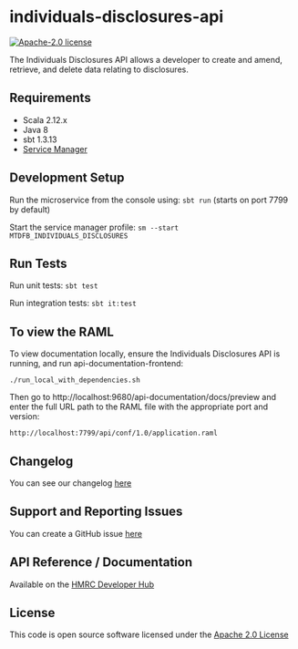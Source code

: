 individuals-disclosures-api
========================

[![Apache-2.0 license](http://img.shields.io/badge/license-Apache-blue.svg)](http://www.apache.org/licenses/LICENSE-2.0.html)

The Individuals Disclosures API allows a developer to create and amend, retrieve, and delete data relating to disclosures.

## Requirements
- Scala 2.12.x
- Java 8
- sbt 1.3.13
- [Service Manager](https://github.com/hmrc/service-manager)

## Development Setup
Run the microservice from the console using: `sbt run` (starts on port 7799 by default)

Start the service manager profile: `sm --start MTDFB_INDIVIDUALS_DISCLOSURES`
 
## Run Tests
Run unit tests: `sbt test`

Run integration tests: `sbt it:test`

## To view the RAML
To view documentation locally, ensure the Individuals Disclosures API is running, and run api-documentation-frontend:

```
./run_local_with_dependencies.sh
```

Then go to http://localhost:9680/api-documentation/docs/preview and enter the full URL path to the RAML file with the appropriate port and version:

```
http://localhost:7799/api/conf/1.0/application.raml
```

## Changelog

You can see our changelog [here](https://github.com/hmrc/income-tax-mtd-changelog/wiki)

## Support and Reporting Issues

You can create a GitHub issue [here](https://github.com/hmrc/income-tax-mtd-changelog/issues)

## API Reference / Documentation 
Available on the [HMRC Developer Hub](https://developer.service.hmrc.gov.uk/api-documentation/docs/api/service/individuals-disclosures-api/1.0)

## License
This code is open source software licensed under the [Apache 2.0 License]("http://www.apache.org/licenses/LICENSE-2.0.html")
